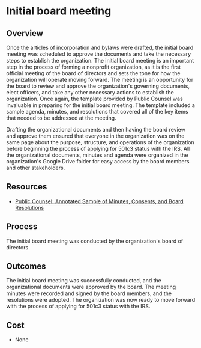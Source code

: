 # Initial board meeting

## Overview

Once the articles of incorporation and bylaws were drafted, the initial board meeting was scheduled to approve the documents and take the necessary steps to establish the organization. The initial board meeting is an important step in the process of forming a nonprofit organization, as it is the first official meeting of the board of directors and sets the tone for how the organization will operate moving forward. The meeting is an opportunity for the board to review and approve the organization's governing documents, elect officers, and take any other necessary actions to establish the organization. Once again, the template provided by Public Counsel was invaluable in preparing for the initial board meeting. The template included a sample agenda, minutes, and resolutions that covered all of the key items that needed to be addressed at the meeting.

Drafting the organizational documents and then having the board review and approve them ensured that everyone in the organization was on the same page about the purpose, structure, and operations of the organization before beginning the process of applying for 501c3 status with the IRS. All the organizational documents, minutes and agenda were organized in the organization's Google Drive folder for easy access by the board members and other stakeholders.

## Resources

- [Public Counsel: Annotated Sample of Minutes, Consents, and Board Resolutions](https://publiccounsel.org/wp-content/uploads/2021/12/Sample-Minutes-Resolutions-and-Consents-1.pdf)

## Process

The initial board meeting was conducted by the organization's board of directors.

## Outcomes

The initial board meeting was successfully conducted, and the organizational documents were approved by the board. The meeting minutes were recorded and signed by the board members, and the resolutions were adopted. The organization was now ready to move forward with the process of applying for 501c3 status with the IRS.

## Cost

- None

